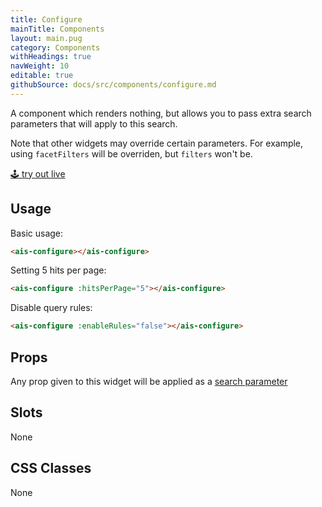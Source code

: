```yaml
---
title: Configure
mainTitle: Components
layout: main.pug
category: Components
withHeadings: true
navWeight: 10
editable: true
githubSource: docs/src/components/configure.md
---
```


A component which renders nothing, but allows you to pass extra search parameters that will apply to this search.

Note that other widgets may override certain parameters. For example, using `facetFilters` will be overriden, but `filters` won't be.

<a class="btn btn-static-theme" href="stories/?selectedKind=Configure">🕹 try out live</a>

## Usage

Basic usage:

```html
<ais-configure></ais-configure>
```

Setting 5 hits per page:

```html
<ais-configure :hitsPerPage="5"></ais-configure>
```

Disable query rules:

```html
<ais-configure :enableRules="false"></ais-configure>
```

## Props

Any prop given to this widget will be applied as a [search parameter](https://www.algolia.com/doc/api-reference/search-api-parameters/)

## Slots

None

## CSS Classes

None
